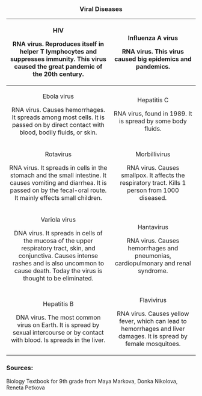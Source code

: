<div align="center">
  <h3>Viral Diseases</h3>
</div>

|<p>HIV</p><p>RNA virus. Reproduces itself in helper T lymphocytes and suppresses immunity. This virus caused the great pandemic of the 20th century.</p>|<p>Influenza A virus</p><p>RNA virus. This virus caused big epidemics and pandemics.</p>|
| :-: | :-: |
|<p>Ebola virus</p><p>RNA virus. Causes hemorrhages. It spreads among most cells. It is passed on by direct contact with blood, bodily fluids, or skin.</p>|<p>Hepatitis C</p><p>RNA virus, found in 1989. It is spread by some body fluids.</p>|
|<p>Rotavirus</p><p>RNA virus. It spreads in cells in the stomach and the small intestine. It causes vomiting and diarrhea. It is passed on by the fecal-oral route. It mainly effects small children.</p>|<p>Morbillivirus</p><p>RNA virus. Causes smallpox. It affects the respiratory tract. Kills 1 person from 1000 diseased.</p>|
|<p>Variola virus</p><p>DNA virus. It spreads in cells of the mucosa of the upper respiratory tract, skin, and conjunctiva. Causes intense rashes and is also uncommon to cause death. Today the virus is thought to be eliminated.</p>|<p>Hantavirus</p><p>RNA virus. Causes hemorrhages and pneumonias, cardiopulmonary and renal syndrome.</p>|
|<p>Hepatitis B</p><p>DNA virus. The most common virus on Earth. It is spread by sexual intercourse or by contact with blood. Is spreads in the liver.</p>|<p>Flavivirus</p><p>RNA virus. Causes yellow fever, which can lead to hemorrhages and liver damages. It is spread by female mosquitoes.</p>|

<h3>Sources:</h3>
<p>Biology Textbook for 9th grade from Maya Markova, Donka Nikolova, Reneta Petkova</p>